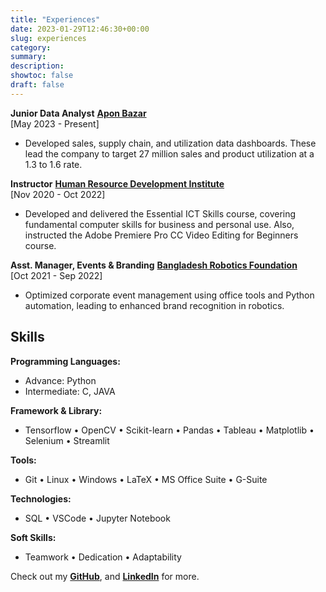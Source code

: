 ```yaml
---
title: "Experiences"
date: 2023-01-29T12:46:30+00:00
slug: experiences
category:
summary: 
description: 
showtoc: false
draft: false
---
```



**Junior Data Analyst**  [**Apon Bazar**](https://www.apon-wellbeing.com/)   
[May 2023 - Present]  
- Developed sales, supply chain, and utilization data dashboards. These lead the company to target 27 million sales and product utilization at a 1.3 to 1.6 rate.


**Instructor**   [**Human Resource Development Institute**](https://hrdi.ac/)   
[Nov 2020 - Oct 2022] 
- Developed and delivered the Essential ICT Skills course, covering fundamental
computer skills for business and personal use. Also, instructed the Adobe
Premiere Pro CC Video Editing for Beginners course.

**Asst. Manager, Events & Branding**   [**Bangladesh Robotics Foundation**](https://bdrf.org.bd/)   
[Oct 2021 - Sep 2022] 
- Optimized corporate event management using office tools and Python
automation, leading to enhanced brand recognition in robotics.



## Skills
**Programming Languages:**
- Advance: Python
- Intermediate: C, JAVA

**Framework & Library:**
- Tensorflow • OpenCV • Scikit-learn
• Pandas • Tableau • Matplotlib
• Selenium  • Streamlit

**Tools:**
- Git • Linux • Windows • LaTeX
• MS Office Suite • G-Suite

**Technologies:**
- SQL • VSCode • Jupyter Notebook

**Soft Skills:**
- Teamwork • Dedication • Adaptability

Check out my [**GitHub**](https://github.com/sajaldoes/), and [**LinkedIn**](https://www.linkedin.com/in/sajaldoes/) for more.